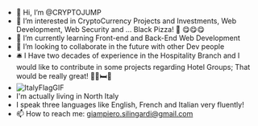 - 👋 Hi, I’m @CRYPTOJUMP
- 👀 I’m interested in CryptoCurrency Projects and Investments, Web Development, Web Security and ... Black Pizza! 🍕 😋😋😋
- 🌱 I’m currently learning Front-end and Back-End Web Development 
- 💞️ I’m looking to collaborate in the future with other Dev people
- 🛎️ I Have two decades of experience in the Hospitality Branch and I would like to contribute in some projects regarding Hotel Groups; That would be really great! 🏩🏨🛏️🛌
- ![ItalyFlagGIF](https://github.com/CRYPTOJUMP/CRYPTOJUMP/assets/142485071/3bceac19-7fd8-447f-a268-a2a48d053ad9)
- I'm actually living in North Italy
- I speak three languages like English, French and Italian very fluently!
- 📫 How to reach me: giampiero.silingardi@gmail.com

<!---
CRYPTOJUMP/CRYPTOJUMP is a ✨ special ✨ repository because its `README.md` (this file) appears on your GitHub profile.
You can click the Preview link to take a look at your changes.
--->

